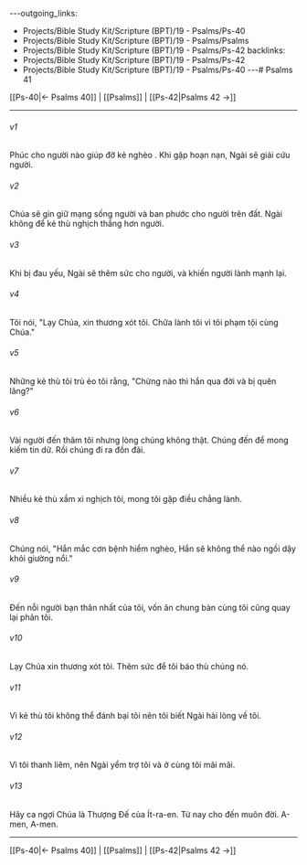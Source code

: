 ---outgoing_links:
  - Projects/Bible Study Kit/Scripture (BPT)/19 - Psalms/Ps-40
  - Projects/Bible Study Kit/Scripture (BPT)/19 - Psalms/Psalms
  - Projects/Bible Study Kit/Scripture (BPT)/19 - Psalms/Ps-42
backlinks:
  - Projects/Bible Study Kit/Scripture (BPT)/19 - Psalms/Ps-42
  - Projects/Bible Study Kit/Scripture (BPT)/19 - Psalms/Ps-40
---# Psalms 41

[[Ps-40|← Psalms 40]] | [[Psalms]] | [[Ps-42|Psalms 42 →]]
***



###### v1 
Phúc cho người nào giúp đỡ kẻ nghèo . Khi gặp hoạn nạn, Ngài sẽ giải cứu người. 

###### v2 
Chúa sẽ gìn giữ mạng sống người và ban phước cho người trên đất. Ngài không để kẻ thù nghịch thắng hơn người. 

###### v3 
Khi bị đau yếu, Ngài sẽ thêm sức cho người, và khiến người lành mạnh lại. 

###### v4 
Tôi nói, "Lạy Chúa, xin thương xót tôi. Chữa lành tôi vì tôi phạm tội cùng Chúa." 

###### v5 
Những kẻ thù tôi trù ẻo tôi rằng, "Chừng nào thì hắn qua đời và bị quên lãng?" 

###### v6 
Vài người đến thăm tôi nhưng lòng chúng không thật. Chúng đến để mong kiếm tin dữ. Rồi chúng đi ra đồn đãi. 

###### v7 
Nhiều kẻ thù xầm xì nghịch tôi, mong tôi gặp điều chẳng lành. 

###### v8 
Chúng nói, "Hắn mắc cơn bệnh hiểm nghèo, Hắn sẽ không thể nào ngồi dậy khỏi giường nổi." 

###### v9 
Đến nỗi người bạn thân nhất của tôi, vốn ăn chung bàn cùng tôi cũng quay lại phản tôi. 

###### v10 
Lạy Chúa xin thương xót tôi. Thêm sức để tôi báo thù chúng nó. 

###### v11 
Vì kẻ thù tôi không thể đánh bại tôi nên tôi biết Ngài hài lòng về tôi. 

###### v12 
Vì tôi thanh liêm, nên Ngài yểm trợ tôi và ở cùng tôi mãi mãi. 

###### v13 
Hãy ca ngợi Chúa là Thượng Đế của Ít-ra-en. Từ nay cho đến muôn đời. A-men, A-men.

***
[[Ps-40|← Psalms 40]] | [[Psalms]] | [[Ps-42|Psalms 42 →]]
